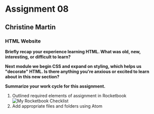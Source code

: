 # Assignment 08
## Christine Martin
### HTML Website

**Briefly recap your experience learning HTML. What was old, new, interesting, or difficult to learn?**

**Next module we begin CSS and expand on styling, which helps us "decorate" HTML. Is there anything you're anxious or excited to learn about in this new section?**

**Summarize your work cycle for this assignment.**
1. Outlined required elements of assignment in Rocketbook
![My Rocketbook Checklist](images/Mart341_Assignment8)
2. Add appropriate files and folders using Atom
